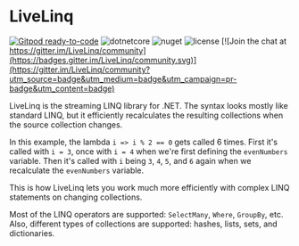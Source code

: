 <link rel="stylesheet" type="text/css" href="https://raw.githubusercontent.com/nloum/LiveLinq/develop/diffview.css">

# LiveLinq

[![Gitpod ready-to-code](https://img.shields.io/badge/Gitpod-ready--to--code-blue?logo=gitpod)](https://gitpod.io/#https://github.com/nloum/LiveLinq) ![dotnetcore](https://img.shields.io/github/workflow/status/nloum/LiveLinq/dotnetcore) ![nuget](https://img.shields.io/nuget/v/LiveLinq) ![license](https://img.shields.io/github/license/nloum/LiveLinq) [![Join the chat at https://gitter.im/LiveLinq/community](https://badges.gitter.im/LiveLinq/community.svg)](https://gitter.im/LiveLinq/community?utm_source=badge&utm_medium=badge&utm_campaign=pr-badge&utm_content=badge)

LiveLinq is the streaming LINQ library for .NET. The syntax looks mostly like standard LINQ, but it efficiently recalculates the resulting collections when the source collection changes.

In this example, the lambda `i => i % 2 == 0` gets called 6 times. First it's called with `i = 3`, once with `i = 4` when we're first defining the `evenNumbers` variable. Then it's called with `i` being `3`, `4`, `5`, and `6` again when we recalculate the `evenNumbers` variable.

This is how LiveLinq lets you work much more efficiently with complex LINQ statements on changing collections.

Most of the LINQ operators are supported: `SelectMany`, `Where`, `GroupBy`, etc. Also, different types of collections are supported: hashes, lists, sets, and dictionaries.
